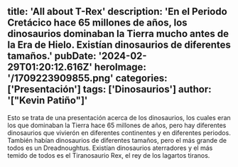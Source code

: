 title: 'All about T-Rex'
description: 'En el Periodo Cretácico hace 65 millones de años, los dinosaurios dominaban la Tierra mucho antes de la Era de Hielo. Existían dinosaurios de diferentes tamaños.'
pubDate: '2024-02-29T01:20:12.616Z'
heroImage: '/1709223909855.png'
categories: ['Presentación']
tags: ['Dinosaurios']
author: '["Kevin Patiño"]'
---

Esto se trata de una presentación acerca de los dinosaurios, los cuales eran los que dominaban la Tierra hace 65 millones de años, pero hay diferentes dinosaurios que vivierón en diferentes continentes y en diferentes periodos. También habían dinosaurios de diferentes tamaños, pero el más grande de todos es un Dreadnoughtus. Existían dinosaurios aterradores y el más temido de todos es el Tiranosaurio Rex, el rey de los lagartos tiranos.